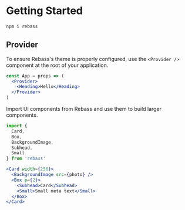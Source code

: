 
# Getting Started

```sh
npm i rebass
```

## Provider

To ensure Rebass's theme is properly configured, use the `<Provider />` component at the root of your application.

```.jsx
const App = props => (
  <Provider>
    <Heading>Hello</Heading>
  </Provider>
)
```

Import UI components from Rebass and use them to build larger components.

```js
import {
  Card,
  Box,
  BackgroundImage,
  Subhead,
  Small
} from 'rebass'
```

```.jsx
<Card width={256}>
  <BackgroundImage src={photo} />
  <Box p={2}>
    <Subhead>Card</Subhead>
    <Small>Small meta text</Small>
  </Box>
</Card>
```
